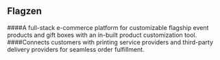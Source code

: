 ## Flagzen

####A full-stack e-commerce platform for customizable flagship event products and gift boxes with an in-built product customization tool.
####Connects customers with printing service providers and third-party delivery providers for seamless order fulfillment.
